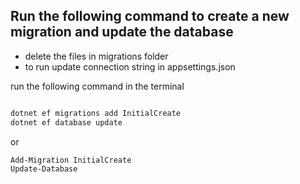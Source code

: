 ﻿


## Run the following command to create a new migration and update the database

- delete the files in migrations folder
- to run update connection string in appsettings.json

run the following command in the terminal
```bash

dotnet ef migrations add InitialCreate
dotnet ef database update

```

or 

```bash	
Add-Migration InitialCreate
Update-Database
```